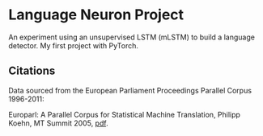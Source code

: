 # Language Neuron Project
An experiment using an unsupervised LSTM (mLSTM) to build a language detector. My first project with PyTorch.

## Citations
Data sourced from the European Parliament Proceedings Parallel Corpus 1996-2011:

Europarl: A Parallel Corpus for Statistical Machine Translation, Philipp Koehn, MT Summit 2005, [pdf](http://homepages.inf.ed.ac.uk/pkoehn/publications/europarl-mtsummit05.pdf).

